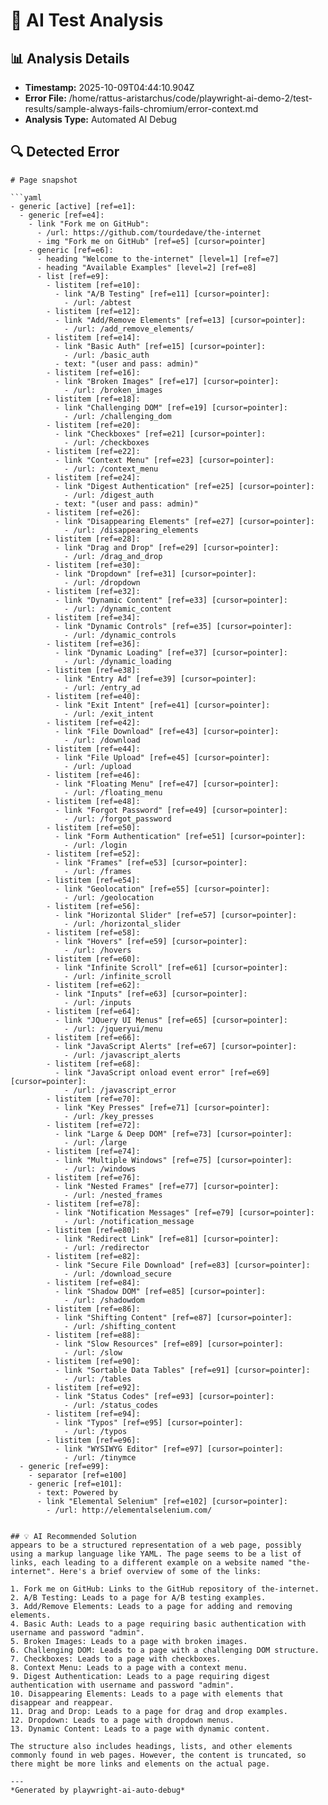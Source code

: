 # 🤖 AI Test Analysis

## 📊 Analysis Details
- **Timestamp:** 2025-10-09T04:44:10.904Z
- **Error File:** /home/rattus-aristarchus/code/playwright-ai-demo-2/test-results/sample-always-fails-chromium/error-context.md
- **Analysis Type:** Automated AI Debug

## 🔍 Detected Error
```
# Page snapshot

```yaml
- generic [active] [ref=e1]:
  - generic [ref=e4]:
    - link "Fork me on GitHub":
      - /url: https://github.com/tourdedave/the-internet
      - img "Fork me on GitHub" [ref=e5] [cursor=pointer]
    - generic [ref=e6]:
      - heading "Welcome to the-internet" [level=1] [ref=e7]
      - heading "Available Examples" [level=2] [ref=e8]
      - list [ref=e9]:
        - listitem [ref=e10]:
          - link "A/B Testing" [ref=e11] [cursor=pointer]:
            - /url: /abtest
        - listitem [ref=e12]:
          - link "Add/Remove Elements" [ref=e13] [cursor=pointer]:
            - /url: /add_remove_elements/
        - listitem [ref=e14]:
          - link "Basic Auth" [ref=e15] [cursor=pointer]:
            - /url: /basic_auth
          - text: "(user and pass: admin)"
        - listitem [ref=e16]:
          - link "Broken Images" [ref=e17] [cursor=pointer]:
            - /url: /broken_images
        - listitem [ref=e18]:
          - link "Challenging DOM" [ref=e19] [cursor=pointer]:
            - /url: /challenging_dom
        - listitem [ref=e20]:
          - link "Checkboxes" [ref=e21] [cursor=pointer]:
            - /url: /checkboxes
        - listitem [ref=e22]:
          - link "Context Menu" [ref=e23] [cursor=pointer]:
            - /url: /context_menu
        - listitem [ref=e24]:
          - link "Digest Authentication" [ref=e25] [cursor=pointer]:
            - /url: /digest_auth
          - text: "(user and pass: admin)"
        - listitem [ref=e26]:
          - link "Disappearing Elements" [ref=e27] [cursor=pointer]:
            - /url: /disappearing_elements
        - listitem [ref=e28]:
          - link "Drag and Drop" [ref=e29] [cursor=pointer]:
            - /url: /drag_and_drop
        - listitem [ref=e30]:
          - link "Dropdown" [ref=e31] [cursor=pointer]:
            - /url: /dropdown
        - listitem [ref=e32]:
          - link "Dynamic Content" [ref=e33] [cursor=pointer]:
            - /url: /dynamic_content
        - listitem [ref=e34]:
          - link "Dynamic Controls" [ref=e35] [cursor=pointer]:
            - /url: /dynamic_controls
        - listitem [ref=e36]:
          - link "Dynamic Loading" [ref=e37] [cursor=pointer]:
            - /url: /dynamic_loading
        - listitem [ref=e38]:
          - link "Entry Ad" [ref=e39] [cursor=pointer]:
            - /url: /entry_ad
        - listitem [ref=e40]:
          - link "Exit Intent" [ref=e41] [cursor=pointer]:
            - /url: /exit_intent
        - listitem [ref=e42]:
          - link "File Download" [ref=e43] [cursor=pointer]:
            - /url: /download
        - listitem [ref=e44]:
          - link "File Upload" [ref=e45] [cursor=pointer]:
            - /url: /upload
        - listitem [ref=e46]:
          - link "Floating Menu" [ref=e47] [cursor=pointer]:
            - /url: /floating_menu
        - listitem [ref=e48]:
          - link "Forgot Password" [ref=e49] [cursor=pointer]:
            - /url: /forgot_password
        - listitem [ref=e50]:
          - link "Form Authentication" [ref=e51] [cursor=pointer]:
            - /url: /login
        - listitem [ref=e52]:
          - link "Frames" [ref=e53] [cursor=pointer]:
            - /url: /frames
        - listitem [ref=e54]:
          - link "Geolocation" [ref=e55] [cursor=pointer]:
            - /url: /geolocation
        - listitem [ref=e56]:
          - link "Horizontal Slider" [ref=e57] [cursor=pointer]:
            - /url: /horizontal_slider
        - listitem [ref=e58]:
          - link "Hovers" [ref=e59] [cursor=pointer]:
            - /url: /hovers
        - listitem [ref=e60]:
          - link "Infinite Scroll" [ref=e61] [cursor=pointer]:
            - /url: /infinite_scroll
        - listitem [ref=e62]:
          - link "Inputs" [ref=e63] [cursor=pointer]:
            - /url: /inputs
        - listitem [ref=e64]:
          - link "JQuery UI Menus" [ref=e65] [cursor=pointer]:
            - /url: /jqueryui/menu
        - listitem [ref=e66]:
          - link "JavaScript Alerts" [ref=e67] [cursor=pointer]:
            - /url: /javascript_alerts
        - listitem [ref=e68]:
          - link "JavaScript onload event error" [ref=e69] [cursor=pointer]:
            - /url: /javascript_error
        - listitem [ref=e70]:
          - link "Key Presses" [ref=e71] [cursor=pointer]:
            - /url: /key_presses
        - listitem [ref=e72]:
          - link "Large & Deep DOM" [ref=e73] [cursor=pointer]:
            - /url: /large
        - listitem [ref=e74]:
          - link "Multiple Windows" [ref=e75] [cursor=pointer]:
            - /url: /windows
        - listitem [ref=e76]:
          - link "Nested Frames" [ref=e77] [cursor=pointer]:
            - /url: /nested_frames
        - listitem [ref=e78]:
          - link "Notification Messages" [ref=e79] [cursor=pointer]:
            - /url: /notification_message
        - listitem [ref=e80]:
          - link "Redirect Link" [ref=e81] [cursor=pointer]:
            - /url: /redirector
        - listitem [ref=e82]:
          - link "Secure File Download" [ref=e83] [cursor=pointer]:
            - /url: /download_secure
        - listitem [ref=e84]:
          - link "Shadow DOM" [ref=e85] [cursor=pointer]:
            - /url: /shadowdom
        - listitem [ref=e86]:
          - link "Shifting Content" [ref=e87] [cursor=pointer]:
            - /url: /shifting_content
        - listitem [ref=e88]:
          - link "Slow Resources" [ref=e89] [cursor=pointer]:
            - /url: /slow
        - listitem [ref=e90]:
          - link "Sortable Data Tables" [ref=e91] [cursor=pointer]:
            - /url: /tables
        - listitem [ref=e92]:
          - link "Status Codes" [ref=e93] [cursor=pointer]:
            - /url: /status_codes
        - listitem [ref=e94]:
          - link "Typos" [ref=e95] [cursor=pointer]:
            - /url: /typos
        - listitem [ref=e96]:
          - link "WYSIWYG Editor" [ref=e97] [cursor=pointer]:
            - /url: /tinymce
  - generic [ref=e99]:
    - separator [ref=e100]
    - generic [ref=e101]:
      - text: Powered by
      - link "Elemental Selenium" [ref=e102] [cursor=pointer]:
        - /url: http://elementalselenium.com/
```
```

## 💡 AI Recommended Solution
appears to be a structured representation of a web page, possibly using a markup language like YAML. The page seems to be a list of links, each leading to a different example on a website named "the-internet". Here's a brief overview of some of the links:

1. Fork me on GitHub: Links to the GitHub repository of the-internet.
2. A/B Testing: Leads to a page for A/B testing examples.
3. Add/Remove Elements: Leads to a page for adding and removing elements.
4. Basic Auth: Leads to a page requiring basic authentication with username and password "admin".
5. Broken Images: Leads to a page with broken images.
6. Challenging DOM: Leads to a page with a challenging DOM structure.
7. Checkboxes: Leads to a page with checkboxes.
8. Context Menu: Leads to a page with a context menu.
9. Digest Authentication: Leads to a page requiring digest authentication with username and password "admin".
10. Disappearing Elements: Leads to a page with elements that disappear and reappear.
11. Drag and Drop: Leads to a page for drag and drop examples.
12. Dropdown: Leads to a page with dropdown menus.
13. Dynamic Content: Leads to a page with dynamic content.

The structure also includes headings, lists, and other elements commonly found in web pages. However, the content is truncated, so there might be more links and elements on the actual page.

---
*Generated by playwright-ai-auto-debug*
